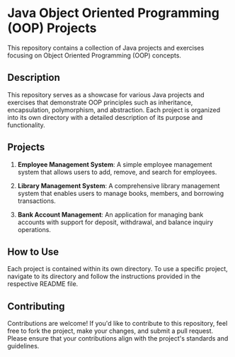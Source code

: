 # Java Object Oriented Programming (OOP) Projects

This repository contains a collection of Java projects and exercises focusing on Object Oriented Programming (OOP) concepts.

## Description

This repository serves as a showcase for various Java projects and exercises that demonstrate OOP principles such as inheritance, encapsulation, polymorphism, and abstraction. Each project is organized into its own directory with a detailed description of its purpose and functionality.

## Projects

1. **Employee Management System**: A simple employee management system that allows users to add, remove, and search for employees.

2. **Library Management System**: A comprehensive library management system that enables users to manage books, members, and borrowing transactions.

3. **Bank Account Management**: An application for managing bank accounts with support for deposit, withdrawal, and balance inquiry operations.

## How to Use

Each project is contained within its own directory. To use a specific project, navigate to its directory and follow the instructions provided in the respective README file.

## Contributing

Contributions are welcome! If you'd like to contribute to this repository, feel free to fork the project, make your changes, and submit a pull request. Please ensure that your contributions align with the project's standards and guidelines.
